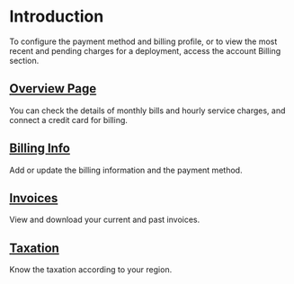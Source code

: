 # Introduction

To configure the payment method and billing profile, or to view the most recent and pending charges for a deployment, access the account Billing section.


## [Overview Page](./overview.md)
You can check the details of monthly bills and hourly service charges, and connect a credit card for billing.

## [Billing Info](./coupon.md)
Add or update the billing information and the payment method.

## [Invoices](./invoices.md)
View and download your current and past invoices.

## [Taxation](./taxation.md)
Know the taxation according to your region.
